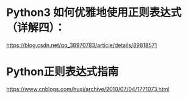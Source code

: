 # Python3 如何优雅地使用正则表达式（详解四）：
https://blog.csdn.net/qq_38970783/article/details/89818571

# Python正则表达式指南
https://www.cnblogs.com/huxi/archive/2010/07/04/1771073.html